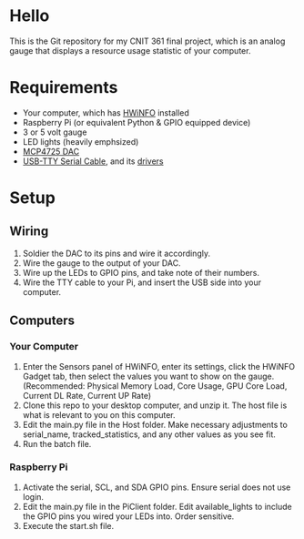 # Hello

This is the Git repository for my CNIT 361 final project, which is an analog gauge that displays a resource usage statistic of your computer. 

# Requirements

- Your computer, which has [HWiNFO](https://www.hwinfo.com/download/) installed
- Raspberry Pi (or equivalent Python & GPIO equipped device)
- 3 or 5 volt gauge
- LED lights (heavily emphsized)
- [MCP4725 DAC](https://www.adafruit.com/product/935)
- [USB-TTY Serial Cable]([url](https://www.adafruit.com/product/954)), and its [drivers]([url](https://www.silabs.com/developers/usb-to-uart-bridge-vcp-drivers?tab=downloads))

# Setup

## Wiring

1. Soldier the DAC to its pins and wire it accordingly.
2. Wire the gauge to the output of your DAC.
3. Wire up the LEDs to GPIO pins, and take note of their numbers.
4. Wire the TTY cable to your Pi, and insert the USB side into your computer. 

## Computers

### Your Computer

1. Enter the Sensors panel of HWiNFO, enter its settings, click the HWiNFO Gadget tab, then select the values you want to show on the gauge. (Recommended: Physical Memory Load, Core Usage, GPU Core Load, Current DL Rate, Current UP Rate)
2. Clone this repo to your desktop computer, and unzip it. The host file is what is relevant to you on this computer.
3. Edit the main.py file in the Host folder. Make necessary adjustments to serial_name, tracked_statistics, and any other values as you see fit.
4. Run the batch file.

### Raspberry Pi

1. Activate the serial, SCL, and SDA GPIO pins. Ensure serial does not use login. 
2. Edit the main.py file in the PiClient folder. Edit available_lights to include the GPIO pins you wired your LEDs into. Order sensitive.
3. Execute the start.sh file. 
